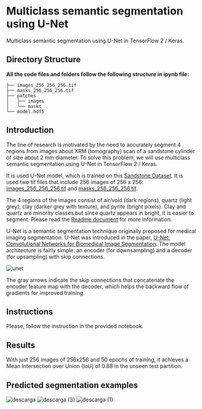 # Multiclass semantic segmentation using U-Net
Multiclass semantic segmentation using U-Net in TensorFlow 2 / Keras. 

## Directory Structure

**All the code files and folders follow the following structure in ipynb file:**

```
├── images_256_256_256.tif
├── masks_256_256_256.tif
├── patches
│   ├── images
│   └── masks
└── model.hdf5
```

## Introduction

The line of research is motivated by the need to accurately segment 4 regions from images about XRM (tomography) scan of a sandstone cylinder of size about 2 mm diameter. To solve this problem, we will use multiclass semantic segmentation using U-Net in TensorFlow 2 / Keras.

It is used U-Net model, which is trained on this <a href="https://drive.google.com/file/d/1HWtBaSa-LTyAMgf2uaz1T9o1sTWDBajU/view" target="_blank">Sandstone Dataset</a>. It is used two tif files that include 256 images of 256 x 256: <a href="https://github.com/javier-marti-isasi/Multiclass-semantic-segmentation-using-U-Net/raw/main/data/images_256_256_256.tif" target="_blank">images_256_256_256.tif</a> and <a href="https://github.com/javier-marti-isasi/Multiclass-semantic-segmentation-using-U-Net/raw/main/data/masks_256_256_256.tif" target="_blank">masks_256_256_256.tif</a>.

The 4 regions of the images consist of air/void (dark regions), quartz (light grey), clay (darker grey with texture), and pyrite (bright pixels). Clay and quartz are minority classes but since quartz appears in bright, it is easier to segment. Please read the <a href="https://drive.google.com/file/d/1HWtBaSa-LTyAMgf2uaz1T9o1sTWDBajU/view?usp=sharing" target="_blank">Readme document</a> for more information.

U-Net is a semantic segmentation technique originally proposed for medical imaging segmentation. U-Net was introduced in the paper, <a href="https://arxiv.org/abs/1505.04597" target="_blank">U-Net: Convolutional Networks for Biomedical Image Segmentation</a>. The model architecture is fairly simple: an encoder (for downsampling) and a decoder (for upsampling) with skip connections.

![unet](https://user-images.githubusercontent.com/73080100/184484154-958f202c-8d9e-412f-bc9d-c1ece98b1064.jpg)

The gray arrows indicate the skip connections that concatenate the encoder feature map with the decoder, which helps the backward flow of gradients for improved training.


## Instructions

Please, follow the instruction in the provided notebook.


## Results

With just 256 images of 256x256 and 50 epochs of training, it achieves a Mean Intersection over Union (IoU) of 0.88 in the unseen test partition.


## Predicted segmentation examples

![descarga](https://user-images.githubusercontent.com/73080100/184492701-b47a9265-015f-4e5c-93e0-7a13ba54d7d6.jpg)
![descarga (3)](https://user-images.githubusercontent.com/73080100/184492709-51e15d74-ae03-4956-b553-83af43492dc8.jpg)
![descarga (1)](https://user-images.githubusercontent.com/73080100/184492716-89bbb7a0-c52e-4781-b46f-e014978f0256.jpg)



